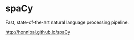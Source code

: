 spaCy
=====

Fast, state-of-the-art natural language processing pipeline.

http://honnibal.github.io/spaCy
